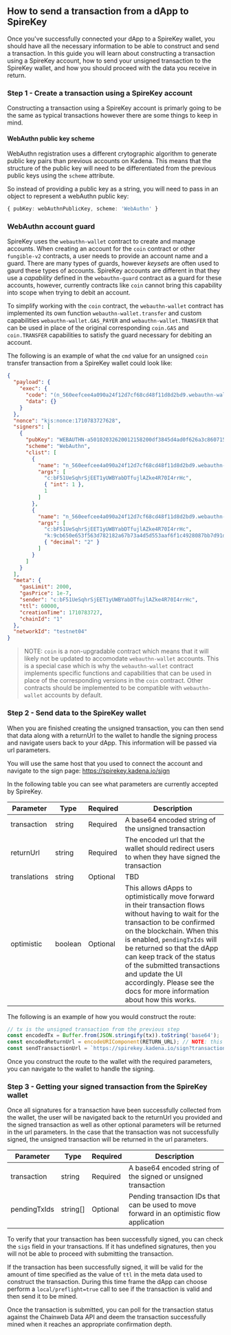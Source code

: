 ## How to send a transaction from a dApp to SpireKey

Once you've successfully connected your dApp to a SpireKey wallet, you should
have all the necessary information to be able to construct and send a
transaction. In this guide you will learn about constructing a transaction using
a SpireKey account, how to send your unsigned transaction to the SpireKey
wallet, and how you should proceed with the data you receive in return.

### Step 1 - Create a transaction using a SpireKey account

Constructing a transaction using a SpireKey account is primarly going to be the
same as typical transactions however there are some things to keep in mind.

#### WebAuthn public key scheme

WebAuthn registration uses a different crytographic algorithm to generate public
key pairs than previous accounts on Kadena. This means that the structure of the
public key will need to be differentiated from the previous public keys using
the `scheme` attribute.

So instead of providing a public key as a string, you will need to pass in an
object to represent a webAuthn public key:

```ts
{ pubKey: webAuthnPublicKey, scheme: 'WebAuthn' }
```

### WebAuthn account guard

SpireKey uses the `webauthn-wallet` contract to create and manage accounts. When
creating an account for the `coin` contract or other `fungible-v2` contracts, a
user needs to provide an account name and a guard. There are many types of
guards, however _keysets_ are often used to gaurd these types of accounts.
SpireKey accounts are different in that they use a _capability_ defined in the
`webauthn-guard` contract as a guard for these accounts, however, currently
contracts like `coin` cannot bring this capability into scope when trying to
debit an account.

To simplify working with the `coin` contract, the `webauthn-wallet` contract has
implemented its own function `webauthn-wallet.transfer` and custom capabilities
`webauthn-wallet.GAS_PAYER` and `webauthn-wallet.TRANSFER` that can be used in
place of the original corresponding `coin.GAS` and `coin.TRANSFER` capabilities
to satisfy the guard necessary for debiting an account.

The following is an example of what the `cmd` value for an unsigned `coin`
transfer transaction from a SpireKey wallet could look like:

```json
{
  "payload": {
    "exec": {
      "code": "(n_560eefcee4a090a24f12d7cf68cd48f11d8d2bd9.webauthn-wallet.transfer \"c:bF51UeSqhrSjEET1yUWBYabDTfujlAZke4R70I4rrHc\" \"k:9cb650e653f563d782182a67b73a4d5d553aaf6f1c4928087bb7d91d59b8a227\" 2.0)",
      "data": {}
    }
  },
  "nonce": "kjs:nonce:1710783727628",
  "signers": [
    {
      "pubKey": "WEBAUTHN-a50102032620012158200df3845d4ad0f626a3c860715ad3d4bd7bbee03330aa32878d6baa045e98f64f2258206a93722f35f3d0692dc4c26703653498eae51816ffb7b70e4670b010103bd9eb",
      "scheme": "WebAuthn",
      "clist": [
        {
          "name": "n_560eefcee4a090a24f12d7cf68cd48f11d8d2bd9.webauthn-wallet.GAS_PAYER",
          "args": [
            "c:bF51UeSqhrSjEET1yUWBYabDTfujlAZke4R70I4rrHc",
            { "int": 1 },
            1
          ]
        },
        {
          "name": "n_560eefcee4a090a24f12d7cf68cd48f11d8d2bd9.webauthn-wallet.TRANSFER",
          "args": [
            "c:bF51UeSqhrSjEET1yUWBYabDTfujlAZke4R70I4rrHc",
            "k:9cb650e653f563d782182a67b73a4d5d553aaf6f1c4928087bb7d91d59b8a227",
            { "decimal": "2" }
          ]
        }
      ]
    }
  ],
  "meta": {
    "gasLimit": 2000,
    "gasPrice": 1e-7,
    "sender": "c:bF51UeSqhrSjEET1yUWBYabDTfujlAZke4R70I4rrHc",
    "ttl": 60000,
    "creationTime": 1710783727,
    "chainId": "1"
  },
  "networkId": "testnet04"
}
```

> NOTE: `coin` is a non-upgradable contract which means that it will likely not
> be updated to accomodate `webauthn-wallet` accounts. This is a special case
> which is why the `webauthn-wallet` contract implements specific functions and
> capabilities that can be used in place of the corresponding versions in the
> `coin` contract. Other contracts should be implemented to be compatible with
> `webauthn-wallet` accounts by default.

### Step 2 - Send data to the SpireKey wallet

When you are finished creating the unsigned transaction, you can then send that
data along with a returnUrl to the wallet to handle the signing process and
navigate users back to your dApp. This information will be passed via url
parameters.

You will use the same host that you used to connect the account and navigate to
the sign page: https://spirekey.kadena.io/sign

In the following table you can see what parameters are currently accepted by
SpireKey.

| Parameter    | Type    | Required | Description                                                                                                                                                                                                                                                                                                                                                                               |
| ------------ | ------- | -------- | ----------------------------------------------------------------------------------------------------------------------------------------------------------------------------------------------------------------------------------------------------------------------------------------------------------------------------------------------------------------------------------------- |
| transaction  | string  | Required | A base64 encoded string of the unsigned transaction                                                                                                                                                                                                                                                                                                                                       |
| returnUrl    | string  | Required | The encoded url that the wallet should redirect users to when they have signed the transaction                                                                                                                                                                                                                                                                                            |
| translations | string  | Optional | TBD                                                                                                                                                                                                                                                                                                                                                                                       |
| optimistic   | boolean | Optional | This allows dApps to optimistically move forward in their transaction flows without having to wait for the transaction to be confirmed on the blockchain. When this is enabled, `pendingTxIds` will be returned so that the dApp can keep track of the status of the submitted transactions and update the UI accordingly. Please see the docs for more information about how this works. |

The following is an example of how you would construct the route:

```ts
// tx is the unsigned transaction from the previous step
const encodedTx = Buffer.from(JSON.stringify(tx)).toString('base64');
const encodedReturnUrl = encodeURIComponent(RETURN_URL); // NOTE: this is not how it works right now
const sendTransactionUrl = `https://spirekey.kadena.io/sign?transaction=${encodedTx}&returnUrl=${encodedReturnUrl}`;
```

Once you construct the route to the wallet with the required parameters, you can
navigate to the wallet to handle the signing.

### Step 3 - Getting your signed transaction from the SpireKey wallet

Once all signatures for a transaction have been successfully collected from the
wallet, the user will be navigated back to the returnUrl you provided and the
signed transaction as well as other optional parameters will be returned in the
url parameters. In the case that the transaction was not successfully signed,
the unsigned transaction will be returned in the url parameters.

| Parameter    | Type     | Required | Description                                                                                |
| ------------ | -------- | -------- | ------------------------------------------------------------------------------------------ |
| transaction  | string   | Required | A base64 encoded string of the signed or unsigned transaction                              |
| pendingTxIds | string[] | Optional | Pending transaction IDs that can be used to move forward in an optimistic flow application |

To verify that your transaction has been successfully signed, you can check the
`sigs` field in your transactions. If it has undefined signatures, then you will
not be able to proceed with submitting the transaction.

If the transaction has been successfully signed, it will be valid for the amount
of time specified as the value of `ttl` in the meta data used to construct the
transaction. During this time frame the dApp can choose perform a
`local/preflight=true` call to see if the transaction is valid and then send it
to be mined.

Once the transaction is submitted, you can poll for the transaction status
against the Chainweb Data API and deem the transaction successfully mined when
it reaches an appropriate confirmation depth.
